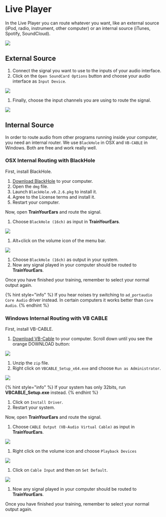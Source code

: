 # Live Player

In the Live Player you can route whatever you want, like an external source \(iPod, radio, instrument, other computer\) or an internal source \(iTunes, Spotify, SoundCloud\).

![](../.gitbook/assets/live-player.png)

## External Source

1. Connect the signal you want to use to the inputs of your audio interface.
2. Click on the `Open SoundCard Options` button and choose your audio interface as `Input Device`.

![](../.gitbook/assets/soundcard-input.png)

1. Finally, choose the input channels you are using to route the signal.

![](../.gitbook/assets/soundcard-channels.png)

## Internal Source

In order to route audio from other programs running inside your computer, you need an internal router. We use `BlackHole` in OSX and `VB-CABLE` in Windows. Both are free and work really well.

### OSX Internal Routing with BlackHole

First, install BlackHole.

1. [Download BlackHole](https://cdn.trainyourears.com/assets/BlackHole.v0.2.6.pkg) to your computer.
2. Open the `dmg` file.
3. Launch `BlackHole.v0.2.6.pkg` to install it.
4. Agree to the License terms and install it.
5. Restart your computer.

Now, open **TrainYourEars** and route the signal.

1. Choose `BlackHole (16ch)` as input in **TrainYourEars**.

![](../.gitbook/assets/screenshot-2020-06-17-at-08.57.53.png)

1. Alt+click on the volume icon of the menu bar.

![](../.gitbook/assets/screenshot-2020-06-17-at-08.59.42.png)

1. Choose `BlackHole (16ch)` as output in your system.
2. Now any signal played in your computer should be routed to **TrainYourEars**.

Once you have finished your training, remember to select your normal output again.

{% hint style="info" %}
If you hear noises try switching to `ad_portaudio Core Audio` driver instead. In certain computers it works better than `Core Audio`.
{% endhint %}

### Windows Internal Routing with VB CABLE

First, install VB-CABLE.

1. [Download VB-Cable](http://www.vb-audio.com/Cable/index.htm) to your computer. Scroll down until you see the orange DOWNLOAD button:

![](../.gitbook/assets/vb-cable.png)

1. Unzip the `zip` file.
2. Right click on `VBCABLE_Setup_x64.exe` and choose `Run as Administrator`.

![](../.gitbook/assets/vbcable-administrator.png)

{% hint style="info" %}
If your system has only 32bits, run **VBCABLE\_Setup.exe** instead.
{% endhint %}

1. Click on `Install Driver`.
2. Restart your system.

Now, open **TrainYourEars** and route the signal.

1. Choose `CABLE Output (VB-Audio Virtual Cable)` as input in **TrainYourEars**.

![](../.gitbook/assets/soundcard-input3.png)

1. Right click on the volume icon and choose `Playback Devices`

![](../.gitbook/assets/volume-icon.png)

1. Click on `Cable Input` and then on `Set Default`.

![](../.gitbook/assets/playback-devices.png)

1. Now any signal played in your computer should be routed to **TrainYourEars**.

Once you have finished your training, remember to select your normal output again.

